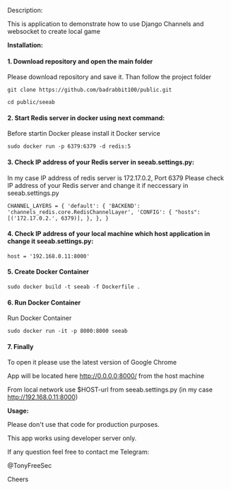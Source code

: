 Description:

This is application to demonstrate how to use Django Channels and websocket to create local game

**Installation:**


#### 1. Download repository and open the main folder
Please download repository and save it. Than follow the project folder

`git clone https://github.com/badrabbit100/public.git`

`cd public/seeab`

#### 2. Start Redis server in docker using next command:
Before startin Docker please install it Docker service

`sudo docker run -p 6379:6379 -d redis:5`

#### 3. Check IP address of your Redis server in seeab.settings.py:
In my case IP address of redis server is 172.17.0.2, Port 6379
Please check IP address of your Redis server and change it if neccessary in seeab.settings.py

`CHANNEL_LAYERS = {
    'default': {
        'BACKEND': 'channels_redis.core.RedisChannelLayer',
        'CONFIG': {
            "hosts": [('172.17.0.2.', 6379)],
        },
    },
}`

#### 4. Check IP address of your local machine which host application in change it seeab.settings.py:
  
`host = '192.168.0.11:8000'`


#### 5. Create Docker Container 

`sudo docker build -t seeab -f Dockerfile .`


#### 6. Run Docker Container 

Run Docker Container

`sudo docker run -it -p 8000:8000 seeab`


#### 7. Finally

To open it please use the latest version of Google Chrome

App will be located here http://0.0.0.0:8000/ from the host machine

From local network use $HOST-url from seeab.settings.py (in my case http://192.168.0.11:8000)


**Usage:**

Please don't use that code for production purposes.

This app works using developer server only.

If any question feel free to contact me Telegram:

@TonyFreeSec

Cheers
